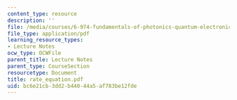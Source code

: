 ```yaml
---
content_type: resource
description: ''
file: /media/courses/6-974-fundamentals-of-photonics-quantum-electronics-spring-2006/bc6e21cb3dd2b44044a5af783be12fde_rate_equation.pdf
file_type: application/pdf
learning_resource_types:
- Lecture Notes
ocw_type: OCWFile
parent_title: Lecture Notes
parent_type: CourseSection
resourcetype: Document
title: rate_equation.pdf
uid: bc6e21cb-3dd2-b440-44a5-af783be12fde
---
```

